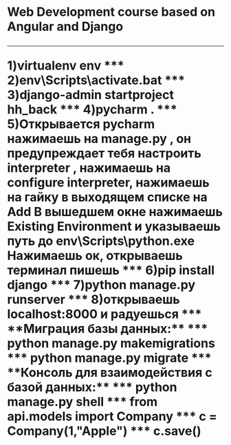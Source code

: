 <h1> Web Development course based on Angular and Django 
<hr>
1)virtualenv env
***
2)env\Scripts\activate.bat
***
3)django-admin startproject hh_back
***
4)pycharm . 
***
5)Открывается pycharm нажимаешь на manage.py , он предупреждает тебя настроить interpreter , нажимаешь на configure interpreter, нажимаешь на гайку в выходящем списке на Add
 В вышедшем окне нажимаешь Existing Environment и указываешь путь до env\Scripts\python.exe
 Нажимаешь ок, открываешь терминал пишешь
 ***
6)pip install django
***
7)python manage.py runserver
***
8)открываешь localhost:8000 и радуешься
***
**Миграция базы данных:**
***
python manage.py makemigrations
***
python manage.py migrate
***
**Консоль для взаимодействия с базой данных:**
***
python manage.py shell
***
from api.models import Company
***
c = Company(1,"Apple")
***
c.save()
